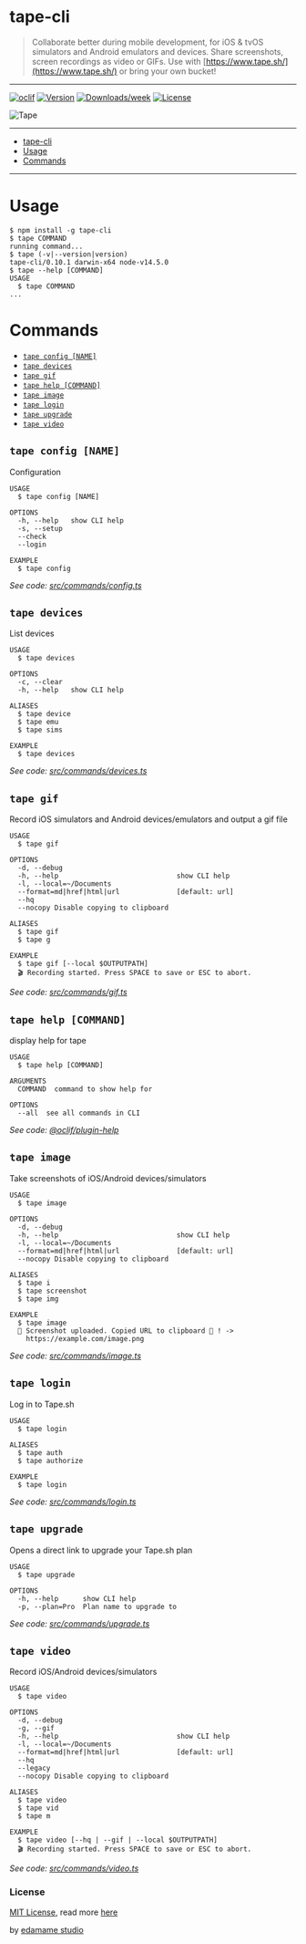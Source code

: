 # tape-cli

> Collaborate better during mobile development, for iOS & tvOS simulators and Android emulators and devices. Share screenshots, screen recordings as video or GIFs. Use with [https://www.tape.sh/](https://www.tape.sh/) or bring your own bucket!

---
[![oclif](https://img.shields.io/badge/cli-oclif-brightgreen.svg)](https://oclif.io)
[![Version](https://img.shields.io/npm/v/tape-cli.svg)](https://npmjs.org/package/tape-cli)
[![Downloads/week](https://img.shields.io/npm/dw/tape-cli.svg)](https://npmjs.org/package/tape-cli)
[![License](https://img.shields.io/npm/l/rec.svg)](https://github.com/edamameldn/tape-cli/blob/master/package.json)

![Tape](https://www.tape.sh/media/tape-og.gif)

---
<!-- toc -->
* [tape-cli](#tape-cli)
* [Usage](#usage)
* [Commands](#commands)
<!-- tocstop -->
---

# Usage

<!-- usage -->
```sh-session
$ npm install -g tape-cli
$ tape COMMAND
running command...
$ tape (-v|--version|version)
tape-cli/0.10.1 darwin-x64 node-v14.5.0
$ tape --help [COMMAND]
USAGE
  $ tape COMMAND
...
```
<!-- usagestop -->

# Commands

<!-- commands -->
* [`tape config [NAME]`](#tape-config-name)
* [`tape devices`](#tape-devices)
* [`tape gif`](#tape-gif)
* [`tape help [COMMAND]`](#tape-help-command)
* [`tape image`](#tape-image)
* [`tape login`](#tape-login)
* [`tape upgrade`](#tape-upgrade)
* [`tape video`](#tape-video)

## `tape config [NAME]`

Configuration

```
USAGE
  $ tape config [NAME]

OPTIONS
  -h, --help   show CLI help
  -s, --setup
  --check
  --login

EXAMPLE
  $ tape config
```

_See code: [src/commands/config.ts](https://github.com/edamameldn/tape-cli/blob/v0.10.1/src/commands/config.ts)_

## `tape devices`

List devices

```
USAGE
  $ tape devices

OPTIONS
  -c, --clear
  -h, --help   show CLI help

ALIASES
  $ tape device
  $ tape emu
  $ tape sims

EXAMPLE
  $ tape devices
```

_See code: [src/commands/devices.ts](https://github.com/edamameldn/tape-cli/blob/v0.10.1/src/commands/devices.ts)_

## `tape gif`

Record iOS simulators and Android devices/emulators and output a gif file

```
USAGE
  $ tape gif

OPTIONS
  -d, --debug
  -h, --help                             show CLI help
  -l, --local=~/Documents
  --format=md|href|html|url              [default: url]
  --hq
  --nocopy Disable copying to clipboard

ALIASES
  $ tape gif
  $ tape g

EXAMPLE
  $ tape gif [--local $OUTPUTPATH]
  🎬 Recording started. Press SPACE to save or ESC to abort.
```

_See code: [src/commands/gif.ts](https://github.com/edamameldn/tape-cli/blob/v0.10.1/src/commands/gif.ts)_

## `tape help [COMMAND]`

display help for tape

```
USAGE
  $ tape help [COMMAND]

ARGUMENTS
  COMMAND  command to show help for

OPTIONS
  --all  see all commands in CLI
```

_See code: [@oclif/plugin-help](https://github.com/oclif/plugin-help/blob/v2.2.3/src/commands/help.ts)_

## `tape image`

Take screenshots of iOS/Android devices/simulators

```
USAGE
  $ tape image

OPTIONS
  -d, --debug
  -h, --help                             show CLI help
  -l, --local=~/Documents
  --format=md|href|html|url              [default: url]
  --nocopy Disable copying to clipboard

ALIASES
  $ tape i
  $ tape screenshot
  $ tape img

EXAMPLE
  $ tape image
  🎉 Screenshot uploaded. Copied URL to clipboard 🔖 ! -> 
    https://example.com/image.png
```

_See code: [src/commands/image.ts](https://github.com/edamameldn/tape-cli/blob/v0.10.1/src/commands/image.ts)_

## `tape login`

Log in to Tape.sh

```
USAGE
  $ tape login

ALIASES
  $ tape auth
  $ tape authorize

EXAMPLE
  $ tape login
```

_See code: [src/commands/login.ts](https://github.com/edamameldn/tape-cli/blob/v0.10.1/src/commands/login.ts)_

## `tape upgrade`

Opens a direct link to upgrade your Tape.sh plan

```
USAGE
  $ tape upgrade

OPTIONS
  -h, --help      show CLI help
  -p, --plan=Pro  Plan name to upgrade to
```

_See code: [src/commands/upgrade.ts](https://github.com/edamameldn/tape-cli/blob/v0.10.1/src/commands/upgrade.ts)_

## `tape video`

Record iOS/Android devices/simulators

```
USAGE
  $ tape video

OPTIONS
  -d, --debug
  -g, --gif
  -h, --help                             show CLI help
  -l, --local=~/Documents
  --format=md|href|html|url              [default: url]
  --hq
  --legacy
  --nocopy Disable copying to clipboard

ALIASES
  $ tape video
  $ tape vid
  $ tape m

EXAMPLE
  $ tape video [--hq | --gif | --local $OUTPUTPATH]
  🎬 Recording started. Press SPACE to save or ESC to abort.
```

_See code: [src/commands/video.ts](https://github.com/edamameldn/tape-cli/blob/v0.10.1/src/commands/video.ts)_
<!-- commandsstop -->

### License
[MIT License](LICENSE), read more [here](https://help.tape.sh/articles/licensing/)

by [edamame studio](https://edamame.studio/)

